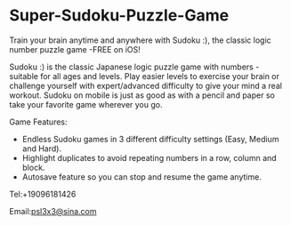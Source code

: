 # Super-Sudoku-Puzzle-Game

Train your brain anytime and anywhere with Sudoku :), the classic logic number puzzle game -FREE on iOS!

Sudoku :) is the classic Japanese logic puzzle game with numbers - suitable for all ages and levels. Play easier levels to exercise your brain or challenge yourself with expert/advanced difficulty to give your mind a real workout. Sudoku on mobile is just as good as with a pencil and paper so take your favorite game wherever you go.

Game Features:
- Endless Sudoku games in 3 different difficulty settings (Easy, Medium and Hard).
- Highlight duplicates to avoid repeating numbers in a row, column and block.
- Autosave feature so you can stop and resume the game anytime.

Tel:+19096181426

Email:psl3x3@sina.com
